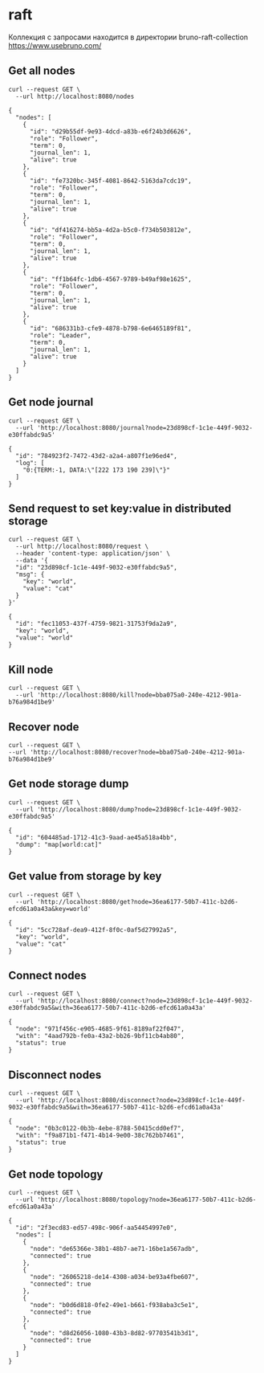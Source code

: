# raft

Коллекция с запросами находится в директории bruno-raft-collection
https://www.usebruno.com/

## Get all nodes

```http request
curl --request GET \
  --url http://localhost:8080/nodes
```

```
{
  "nodes": [
    {
      "id": "d29b55df-9e93-4dcd-a83b-e6f24b3d6626",
      "role": "Follower",
      "term": 0,
      "journal_len": 1,
      "alive": true
    },
    {
      "id": "fe7320bc-345f-4081-8642-5163da7cdc19",
      "role": "Follower",
      "term": 0,
      "journal_len": 1,
      "alive": true
    },
    {
      "id": "df416274-bb5a-4d2a-b5c0-f734b503812e",
      "role": "Follower",
      "term": 0,
      "journal_len": 1,
      "alive": true
    },
    {
      "id": "ff1b64fc-1db6-4567-9789-b49af98e1625",
      "role": "Follower",
      "term": 0,
      "journal_len": 1,
      "alive": true
    },
    {
      "id": "686331b3-cfe9-4878-b798-6e6465189f81",
      "role": "Leader",
      "term": 0,
      "journal_len": 1,
      "alive": true
    }
  ]
}
```

## Get node journal

```http request
curl --request GET \
  --url 'http://localhost:8080/journal?node=23d898cf-1c1e-449f-9032-e30ffabdc9a5'
```

```
{
  "id": "784923f2-7472-43d2-a2a4-a807f1e96ed4",
  "log": [
    "0:{TERM:-1, DATA:\"[222 173 190 239]\"}"
  ]
}
```

## Send request to set key:value in distributed storage

```http request
curl --request GET \
  --url http://localhost:8080/request \
  --header 'content-type: application/json' \
  --data '{
  "id": "23d898cf-1c1e-449f-9032-e30ffabdc9a5",
  "msg": {
    "key": "world",
    "value": "cat"
  }
}'
```

```
{
  "id": "fec11053-437f-4759-9821-31753f9da2a9",
  "key": "world",
  "value": "world"
}
```

## Kill node
```http request
curl --request GET \
  --url 'http://localhost:8080/kill?node=bba075a0-240e-4212-901a-b76a984d1be9'
```

## Recover node
```http request
curl --request GET \
--url 'http://localhost:8080/recover?node=bba075a0-240e-4212-901a-b76a984d1be9'
```

## Get node storage dump
```http request
curl --request GET \
  --url 'http://localhost:8080/dump?node=23d898cf-1c1e-449f-9032-e30ffabdc9a5'
```

```
{
  "id": "604485ad-1712-41c3-9aad-ae45a518a4bb",
  "dump": "map[world:cat]"
}
```

## Get value from storage by key
```http request
curl --request GET \
  --url 'http://localhost:8080/get?node=36ea6177-50b7-411c-b2d6-efcd61a0a43a&key=world'
```

```
{
  "id": "5cc728af-dea9-412f-8f0c-0af5d27992a5",
  "key": "world",
  "value": "cat"
}
```

## Connect nodes
```http request
curl --request GET \
  --url 'http://localhost:8080/connect?node=23d898cf-1c1e-449f-9032-e30ffabdc9a5&with=36ea6177-50b7-411c-b2d6-efcd61a0a43a'
```

```
{
  "node": "971f456c-e905-4685-9f61-8189af22f047",
  "with": "4aad792b-fe0a-43a2-bb26-9bf11cb4ab80",
  "status": true
}
```

## Disconnect nodes
```http request
curl --request GET \
  --url 'http://localhost:8080/disconnect?node=23d898cf-1c1e-449f-9032-e30ffabdc9a5&with=36ea6177-50b7-411c-b2d6-efcd61a0a43a'
```

```
{
  "node": "0b3c0122-0b3b-4ebe-8788-50415cdd0ef7",
  "with": "f9a871b1-f471-4b14-9e00-38c762bb7461",
  "status": true
}
```

## Get node topology
```http request
curl --request GET \
  --url 'http://localhost:8080/topology?node=36ea6177-50b7-411c-b2d6-efcd61a0a43a'
```

```
{
  "id": "2f3ecd83-ed57-498c-906f-aa54454997e0",
  "nodes": [
    {
      "node": "de65366e-38b1-48b7-ae71-16be1a567adb",
      "connected": true
    },
    {
      "node": "26065218-de14-4308-a034-be93a4fbe607",
      "connected": true
    },
    {
      "node": "b0d6d818-0fe2-49e1-b661-f938aba3c5e1",
      "connected": true
    },
    {
      "node": "d8d26056-1080-43b3-8d82-97703541b3d1",
      "connected": true
    }
  ]
}
```